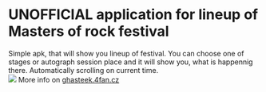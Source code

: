 <h1>UNOFFICIAL application for lineup of Masters of rock festival</h1>
Simple apk, that will show you lineup of festival. You can choose one of stages or autograph session place and it will show you, what is happennig there. Automatically scrolling
on current time.<br>
<img src="http://ghasteek.4fan.cz/img/myWork/MoR2019_preview.png">
More info on <a href="http://ghasteek.4fan.cz" target="_blank">ghasteek.4fan.cz</a>
